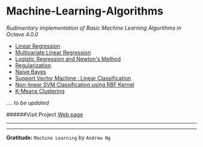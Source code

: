 # Machine-Learning-Algorithms                                                           

*Rudimentary implementation of Basic Machine Learning Algorithms in Octave 4.0.0*

- [Linear Regression](https://github.com/jig08/Machine-Learning-Algorithms/tree/master/Linear-Regression)
- [Multivariate Linear Regression](https://github.com/jig08/Machine-Learning-Algorithms/tree/master/Multivariate-Linear-Regression)
- [Logistic Regression and Newton's Method](https://github.com/jig08/Machine-Learning-Algorithms/tree/master/Logistic-Regression-and-Newtons-Method)
- [Regularization](https://github.com/jig08/Machine-Learning-Algorithms/tree/master/Regularization)
- [Naive Bayes](https://github.com/jig08/Machine-Learning-Algorithms/tree/master/Naive_Bayes)
- [Support Vector Machine : Linear Classification](https://github.com/jig08/Machine-Learning-Algorithms/tree/master/SVM-Linear-Classification)
- [Non-linear SVM Classification using RBF Kernel](https://github.com/jig08/Machine-Learning-Algorithms/tree/master/Non-linear_SVM_classification_with_kernels)
- [K-Means Clustering](https://github.com/jig08/Machine-Learning-Algorithms/tree/master/K-Means)


        
*.... to be updated*

######Visit Project [Web page](http://jig08.github.io/Machine-Learning-Algorithms/)

***
***
**Gratitude:** `Machine Learning` by `Andrew Ng`
